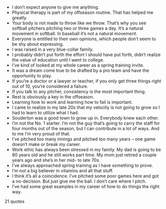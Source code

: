  - I don’t expect anyone to give me anything.
 - Physical therapy is part of my offseason routine. That has helped me greatly.
 - Your body is not made to throw like we throw. That’s why you see softball pitchers pitching two or three games a day. It’s a natural movement in softball. In baseball it’s not a natural movement.
 - Everyone is entitled to their own opinions, which people don’t seem to be shy about expressing.
 - I was raised in a very blue-collar family.
 - I probably didn’t put forth the effort I should have put forth, didn’t realize the value of education until I went to college.
 - I’ve kind of looked at my whole career as a spring training invite.
 - It was a dream come true to be drafted by a pro team and have the opportunity to play.
 - If you’re a doctor or a lawyer or teacher, if you only get three things right out of 10, you’re considered a failure.
 - If you talk to any pitcher, consistency is the most important thing.
 - Rest is obviously a key in the offseason.
 - Learning how to work and learning how to fail is important.
 - I came to realize in my late 20s that my velocity is not going to grow so I had to learn to utilize what I had.
 - Souderton was a good town to grow up in. Everybody knew each other.
 - I’m not the No. 1 starter. I’m not the guy that’s going to carry the staff for four months out of the season, but I can contribute in a lot of ways. And to me I’m very proud of that.
 - I’ve pitched too many innings and pitched too many years – one game doesn’t make or break my career.
 - Work ethic has always been stressed in my family. My dad is going to be 80 years old and he still works part time. My mom just retired a couple years ago and she’s in her mid- to late 70s.
 - I’ve always approached spring training as I have something to prove.
 - I’m not a big believer in vitamins and all that stuff.
 - I think it’s all a coincidence. I’ve pitched some poor games here and got a no-decision. But just give me the ball. I don’t care where I pitch.
 - I’ve had some great examples in my career of how to do things the right way.

21 quotes